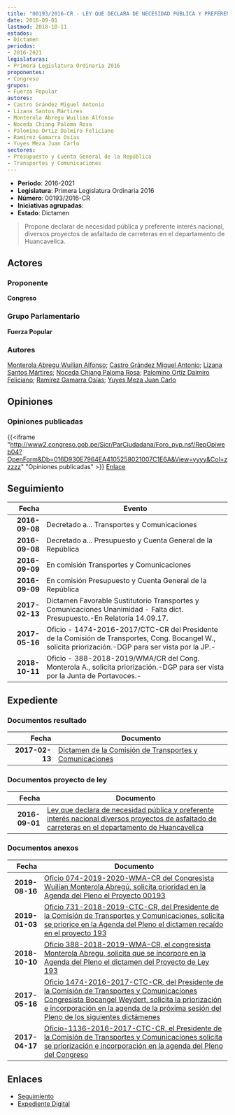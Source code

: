 ```yaml
---
title: "00193/2016-CR - LEY QUE DECLARA DE NECESIDAD PÚBLICA Y PREFERENTE INTERÉS NACIONAL, DIVERSOS PROYECTOS DE ASFALTADO DE CARRETERAS EN EL DEPARTAMENTO DE HUANCAVELICA"
date: 2016-09-01
lastmod: 2018-10-11
estados:
- Dictamen
periodos:
- 2016-2021
legislaturas:
- Primera Legislatura Ordinaria 2016
proponentes:
- Congreso
grupos:
- Fuerza Popular
autores:
- Castro Grández Miguel Antonio
- Lizana Santos Mártires
- Monterola Abregu Wuilian Alfonso
- Noceda Chiang Paloma Rosa
- Palomino Ortiz Dalmiro Feliciano
- Ramírez Gamarra Osías
- Yuyes Meza Juan Carlo
sectores:
- Presupuesto y Cuenta General de la República
- Transportes y Comunicaciones
---
```

- **Periodo**: 2016-2021
- **Legislatura**: Primera Legislatura Ordinaria 2016
- **Número**: 00193/2016-CR
- **Iniciativas agrupadas**: 
- **Estado**: Dictamen

> Propone declarar de necesidad pública y preferente interés nacional, diversos proyectos de asfaltado de carreteras en el departamento de Huancavelica.


## Actores

### Proponente

**Congreso**

### Grupo Parlamentario

**Fuerza Popular**

### Autores

[Monterola Abregu Wuilian Alfonso](mailto:mailto:wmonterola@congreso.gob.pe); [Castro Grández Miguel Antonio](mailto:mailto:macastro@congreso.gob.pe); [Lizana Santos Mártires](mailto:mailto:mlizana@congreso.gob.pe); [Noceda Chiang Paloma Rosa](mailto:mailto:pnoceda@congreso.gob.pe); [Palomino Ortiz Dalmiro Feliciano](mailto:mailto:dfpalomino@congreso.gob.pe); [Ramírez Gamarra Osías](mailto:mailto:oramirez@congreso.gob.pe); [Yuyes Meza Juan Carlo](mailto:mailto:jyuyes@congreso.gob.pe)

## Opiniones

### Opiniones publicadas

{{<iframe "http://www2.congreso.gob.pe/Sicr/ParCiudadana/Foro_pvp.nsf/RepOpiweb04?OpenForm&Db=016D930E7964EA4105258021007C1E6A&View=yyyy&Col=zzzzz" "Opiniones publicadas" >}}
[Enlace](http://www2.congreso.gob.pe/Sicr/ParCiudadana/Foro_pvp.nsf/RepOpiweb04?OpenForm&Db=016D930E7964EA4105258021007C1E6A&View=yyyy&Col=zzzzz)


## Seguimiento

| Fecha | Evento |
|------:|--------|
| **2016-09-08** | Decretado a... Transportes y Comunicaciones |
| **2016-09-08** | Decretado a... Presupuesto y Cuenta General de la República |
| **2016-09-09** | En comisión Transportes y Comunicaciones |
| **2016-09-09** | En comisión Presupuesto y Cuenta General de la República |
| **2017-02-13** | Dictamen Favorable Sustitutorio Transportes y Comunicaciones Unanimidad - Falta dict. Presupuesto.-En Relatoría 14.09.17. |
| **2017-05-16** | Oficio - 1474-2016-2017/CTC-CR del Presidente de la Comisión de Transportes, Cong. Bocangel W., solicita priorización.-DGP para ser vista por la JP.- |
| **2018-10-11** | Oficio - 388-2018-2019/WMA/CR del Cong. Monterola A., solicita priorización.-DGP para ser vista por la Junta de Portavoces.- |

## Expediente

### Documentos resultado

| Fecha | Documento |
|------:|-----------|
| **2017-02-13** | [Dictamen de la Comisión de Transportes y Comunicaciones](http://www.leyes.congreso.gob.pe/Documentos/2016_2021/Dictamenes/Proyectos_de_Ley/00193DC23MAY20170213.pdf) |

### Documentos proyecto de ley

| Fecha | Documento |
|------:|-----------|
| **2016-09-01** | [Ley que declara de necesidad pública y preferente interés nacional diversos proyectos de asfaltado de carreteras en el departamento de Huancavelica](http://www.leyes.congreso.gob.pe/Documentos/2016_2021/Proyectos_de_Ley_y_de_Resoluciones_Legislativas/PL0019320160901.pdf) |

### Documentos anexos

| Fecha | Documento |
|------:|-----------|
| **2019-08-16** | [Oficio 074-2019-2020-WMA-CR del Congresista Wuilian Monterola Abregú, solicita prioridad en la Agenda del Pleno el Proyecto 00193](http://www.leyes.congreso.gob.pe/Documentos/2016_2021/Oficios/Congresistas/OFICIO-074-2019-2020-WMA-CR.pdf) |
| **2019-01-03** | [Oficio 731-2018-2019-CTC-CR, del Presidente de la Comisión de Transportes y Comunicaciones, solicita se priorice en la Agenda del Pleno el dictamen recaído en el proyecto 193](http://www.leyes.congreso.gob.pe/Documentos/2016_2021/Oficios/Comisiones_Ordinarias/OFICIO-731-2018-2019-CTC-CR.pdf) |
| **2018-10-10** | [Oficio 388-2018-2019-WMA-CR, el congresista Monterola Abregu, solicita que se incorpore en la Agenda del Pleno el dictamen del Proyecto de Ley 193](http://www.leyes.congreso.gob.pe/Documentos/2016_2021/Oficios/Congresistas/OFICIO-388-2018-2019-WMA-CR.PDF) |
| **2017-05-16** | [Oficio 1474-2016-2017-CTC-CR, del Presidente de la Comisión de Transportes y Comunicaciones Congresista Bocangel Weydert, solicita la priorización e incorporación en la agenda de la próxima sesión del Pleno de los siguientes dictámenes](http://www.leyes.congreso.gob.pe/Documentos/2016_2021/Oficios/Comisiones_Ordinarias/OFICIO-1474-2016-2017-CTC-CR.pdf) |
| **2017-04-17** | [Oficio-1136-2016-2017-CTC-CR, el Presidente de la Comisión de Transportes y Comunicaciones solicita se priorización e incorporación en la agenda del Pleno del Congreso](http://www.leyes.congreso.gob.pe/Documentos/2016_2021/Oficios/Comisiones_Ordinarias/OFICIO-1136-2016-2017-CTC-CR.pdf) |

## Enlaces

- [Seguimiento](http://www2.congreso.gob.pe/Sicr/TraDocEstProc/CLProLey2016.nsf/f7fff46988ca05b1052578e100829cc7/1a014554461bb2be05258022005c2a9d?OpenDocument)
- [Expediente Digital](http://www2.congreso.gob.pe/Sicr/TraDocEstProc/Expvirt_2011.nsf/visbusqptramdoc1621/00193?opendocument)

